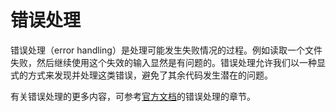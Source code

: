 # 错误处理

错误处理（error handling）是处理可能发生失败情况的过程。例如读取一个文件失败，然后继续使用这个失效的输入显然是有问题的。错误处理允许我们以一种显式的方式来发现并处理这类错误，避免了其余代码发生潜在的问题。

有关错误处理的更多内容，可参考[官方文档](https://doc.rust-lang.org/book/ch09-00-error-handling.html)的错误处理的章节。